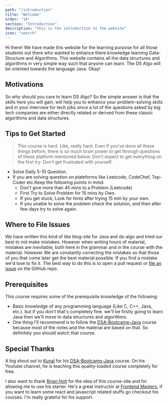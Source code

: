 ```yaml
---
path: "/introduction"
title: "Welcome"
order: "1A"
section: "Introduction"
description: "this is the introduction to the website"
icon: "search"
---
```


Hi there! We have made this website for the learning purpose for all those students out there who wanted to enhance there knowledge learning Data-Structure and Algorithms. This website contains all the data structures and algorithms in very simple way such that anyone can learn. The DS Algo will be oriented towards the language Java. Okay!

## Motivations

So why should you care to learn DS Algo?
So the simple answer is that the skills here you will gain, will help you to enhance your problem-solving skills and in your interview for tech jobs since a lot of the questions asked by big tech companies are either directly related or derived from these classic algorithms and data structures.

## Tips to Get Started

> This course is hard. Like, really hard. Even if you've done all these things before, there is so much brain power to get through questions of these platform mentioned below. Don't expect to get everything on the first try. Don't get frustrated with yourself.

- Solve Daily 5-10 Question.
- If you are solving question on plateforms like Leetcode, CodeChef, Top-Coder etc.Keep the following points in mind:
  - Don't give more than 45 mins to a Problem.(Leetcode)
  - First Try to Solve Problem for 15 mins by Own.
  - If you get stuck, Look for hints after trying 15 min by your own.
  - If you unable to solve the problem check the solution, and then after few days try to solve again.

## Where to File Issues

We have written this kind of like blog-site for Java and ds-algo and tried our best to not make mistakes. However when writing hours of material, mistakes are
inevitable, both here in the grammar and in the course with the material. However We are constantly correcting the
mistakes so that those of you that come later get the best material possible. If you find a mistake we'd love to fix
it. The best way to do this is to open a pull request or [file an issue](https://www.github.com/utkarsh1504/DSA-Java) on the GitHub
repo.

## Prerequisites

This course requires some of the prerequisite knowledge of the following:

- Basic knowledge of any programming language (Like C, C++, Java, etc.). but if you don't that's completely fine. we'll be firstly going to learn Java then we'll move to data structures and algorithms.
- One thing I'll recommend is to follow the [DSA-Bootcamp-Java](https://www.youtube.com/playlist?list=PL9gnSGHSqcnr_DxHsP7AW9ftq0AtAyYqJ) course because most of the notes and the material are based on that. So definitely you should watch that course.

## Special Thanks

A big shout out to [Kunal](https://twitter.com/kunalstwt) for his [DSA-Bootcamp-Java](https://www.youtube.com/playlist?list=PL9gnSGHSqcnr_DxHsP7AW9ftq0AtAyYqJ) course. On his Youtube channel, he is teaching this quality-loaded course completely for free.

I also want to thank [Brian Holt](https://twitter.com/holtbt) for the idea of this course-site and for allowing me to use his starter. He's a great instructor at [Frontend Masters](https://frontendmasters.com/teachers/brian-holt/), if you want to learn some react and javascript related stuffs go checkout his courses. I'm really grateful for his support.
